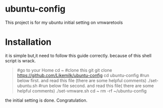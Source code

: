 # ubuntu-config
This project is for my ubuntu initial setting on vmwaretools

# Installation
it is simple but,it need to follow this guide correctly. because of this shell script is wrack.

> #go to your Home
> cd ~
> #clone this git
> git clone https://github.com/Likemilk/ubuntu-config
> cd ubuntu-config
> #run below first. and read this file (there are some helpful comments)
> ./set-ubuntu.sh 
> #run below file second. and read this file( there are some helpful comments)
> ./set-vmware.sh 
> cd ~ 
> rm -rf ~/ubuntu-config

the initial setting is done. 
Congratulation.


